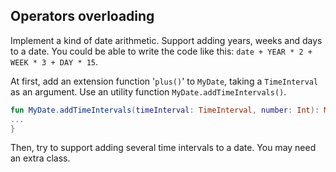 ## Operators overloading

Implement a kind of date arithmetic. Support adding years,
weeks and days to a date. You could be able to write the code
like this: `date + YEAR * 2 + WEEK * 3 + DAY * 15`.

At first, add an extension function '`plus()`' to `MyDate`,
taking a `TimeInterval` as an argument. Use an utility function
`MyDate.addTimeIntervals()`.

```kotlin
fun MyDate.addTimeIntervals(timeInterval: TimeInterval, number: Int): MyDate {
...
}
```

Then, try to support adding several time intervals to a date.
You may need an extra class.